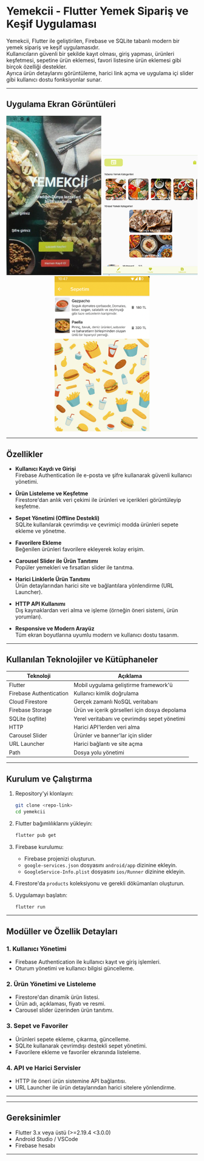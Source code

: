 # Yemekcii - Flutter Yemek Sipariş ve Keşif Uygulaması

Yemekcii, Flutter ile geliştirilen, Firebase ve SQLite tabanlı modern bir yemek sipariş ve keşif uygulamasıdır.  
Kullanıcıların güvenli bir şekilde kayıt olması, giriş yapması, ürünleri keşfetmesi, sepetine ürün eklemesi, favori listesine ürün eklemesi gibi birçok özelliği destekler.  
Ayrıca ürün detaylarını görüntüleme, harici link açma ve uygulama içi slider gibi kullanıcı dostu fonksiyonlar sunar.

---


## Uygulama Ekran Görüntüleri

<p align="center">
  <img src="readmeimg/img1.png" width="250" alt="Ana Sayfa">
  <img src="readmeimg/img2.png" width="250" alt="Ürün Detay">
  <img src="readmeimg/img3.png" width="250" alt="Sepet Ekranı">
</p>

---

## Özellikler

- **Kullanıcı Kaydı ve Girişi**  
  Firebase Authentication ile e-posta ve şifre kullanarak güvenli kullanıcı yönetimi.

- **Ürün Listeleme ve Keşfetme**  
  Firestore'dan anlık veri çekimi ile ürünleri ve içerikleri görüntüleyip keşfetme.

- **Sepet Yönetimi (Offline Destekli)**  
  SQLite kullanılarak çevrimdışı ve çevrimiçi modda ürünleri sepete ekleme ve yönetme.

- **Favorilere Ekleme**  
  Beğenilen ürünleri favorilere ekleyerek kolay erişim.

- **Carousel Slider ile Ürün Tanıtımı**  
  Popüler yemekleri ve fırsatları slider ile tanıtma.

- **Harici Linklerle Ürün Tanıtımı**  
  Ürün detaylarından harici site ve bağlantılara yönlendirme (URL Launcher).

- **HTTP API Kullanımı**  
  Dış kaynaklardan veri alma ve işleme (örneğin öneri sistemi, ürün yorumları).

- **Responsive ve Modern Arayüz**  
  Tüm ekran boyutlarına uyumlu modern ve kullanıcı dostu tasarım.

---

## Kullanılan Teknolojiler ve Kütüphaneler

| Teknoloji | Açıklama |
|-----------|----------|
| Flutter | Mobil uygulama geliştirme framework'ü |
| Firebase Authentication | Kullanıcı kimlik doğrulama |
| Cloud Firestore | Gerçek zamanlı NoSQL veritabanı |
| Firebase Storage | Ürün ve içerik görselleri için dosya depolama |
| SQLite (sqflite) | Yerel veritabanı ve çevrimdışı sepet yönetimi |
| HTTP | Harici API'lerden veri alma |
| Carousel Slider | Ürünler ve banner'lar için slider |
| URL Launcher | Harici bağlantı ve site açma |
| Path | Dosya yolu yönetimi |

---

## Kurulum ve Çalıştırma

1. Repository'yi klonlayın:
    ```bash
    git clone <repo-link>
    cd yemekcii
    ```

2. Flutter bağımlılıklarını yükleyin:
    ```bash
    flutter pub get
    ```

3. Firebase kurulumu:
    - Firebase projenizi oluşturun.
    - `google-services.json` dosyasını `android/app` dizinine ekleyin.
    - `GoogleService-Info.plist` dosyasını `ios/Runner` dizinine ekleyin.

4. Firestore'da `products` koleksiyonu ve gerekli dökümanları oluşturun.

5. Uygulamayı başlatın:
    ```bash
    flutter run
    ```

---

## Modüller ve Özellik Detayları

### 1. Kullanıcı Yönetimi
- Firebase Authentication ile kullanıcı kayıt ve giriş işlemleri.
- Oturum yönetimi ve kullanıcı bilgisi güncelleme.

### 2. Ürün Yönetimi ve Listeleme
- Firestore'dan dinamik ürün listesi.
- Ürün adı, açıklaması, fiyatı ve resmi.
- Carousel slider üzerinden ürün tanıtımı.

### 3. Sepet ve Favoriler
- Ürünleri sepete ekleme, çıkarma, güncelleme.
- SQLite kullanarak çevrimdışı destekli sepet yönetimi.
- Favorilere ekleme ve favoriler ekranında listeleme.

### 4. API ve Harici Servisler
- HTTP ile öneri ürün sistemine API bağlantısı.
- URL Launcher ile ürün detaylarından harici sitelere yönlendirme.

---

---

## Gereksinimler

- Flutter 3.x veya üstü (>=2.19.4 <3.0.0)
- Android Studio / VSCode
- Firebase hesabı

---

